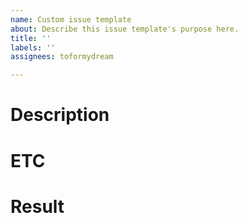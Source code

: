 ```yaml
---
name: Custom issue template
about: Describe this issue template's purpose here.
title: ''
labels: ''
assignees: toformydream

---
```


# Description

# ETC

# Result
